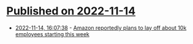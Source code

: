 # [Published on 2022-11-14](index.md)

* [2022-11-14, 16:07:38](https://news.ycombinator.com/item?id=33596079) - [Amazon reportedly plans to lay off about 10k employees starting this week](https://www.cnbc.com/2022/11/14/amazon-reportedly-plans-to-lay-off-about-10000-employees-starting-this-week.html)
